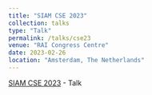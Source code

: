 ```yaml
---
title: "SIAM CSE 2023"
collection: talks
type: "Talk"
permalink: /talks/cse23
venue: "RAI Congress Centre"
date: 2023-02-26
location: "Amsterdam, The Netherlands"
---
```


[SIAM CSE 2023](https://meetings.siam.org/sess/dsp_programsess.cfm?SESSIONCODE=75595)    -   Talk